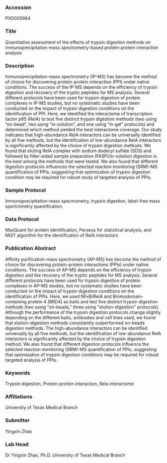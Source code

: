 ### Accession
PXD005984

### Title
Quantitative assessment of the effects of trypsin digestion methods on immunoprecipitation-mass spectrometry-based protein-protein interaction analysis

### Description
Immunoprecipitation-mass spectrometry (IP-MS) has become the method of choice for discovering protein-protein interaction (PPI) under native conditions. The success of the IP-MS depends on the efficiency of trypsin digestion and recovery of the tryptic peptides for MS analysis. Several different protocols have been used for trypsin digestion of protein complexes in IP-MS studies, but no systematic studies have been conducted on the impact of trypsin digestion conditions on the identification of PPI. Here, we identified the interactome of transcription factor p65 (RelA) to test five distinct trypsin digestion methods (two using “on-bead”, two using “in-solution”, and one using “in-gel” protocols) and determined which method yielded the best interactome coverage. Our study indicates that high-abundance RelA interactors can be universally identified by all five methods, but the identification of low-abundance RelA interactors is significantly affected by the choice of trypsin digestion methods. We found that eluting RelA complex with sodium dodecyl sulfate (SDS) and followed by filter-aided sample preparation (FASP)/in-solution digestion is the best among the methods that were tested. We also found that different digestion protocols influences the selected reaction monitoring (SRM)-MS quantification of PPIs,  suggesting that optimization of trypsin digestion condition may be required for robust study of targeted analysis of PPIs.

### Sample Protocol
Immunoprecipitation-mass spectrometry, trypsin digestion, label-free mass spectrometry quantification.

### Data Protocol
MaxQuant for protein identification, Perseus for statistical analysis, and MiST algorithm for the identification of RelA interactors

### Publication Abstract
Affinity purification-mass spectrometry (AP-MS) has become the method of choice for discovering protein-protein interactions (PPIs) under native conditions. The success of AP-MS depends on the efficiency of trypsin digestion and the recovery of the tryptic peptides for MS analysis. Several different protocols have been used for trypsin digestion of protein complexes in AP-MS studies, but no systematic studies have been conducted on the impact of trypsin digestion conditions on the identification of PPIs. Here, we used NF&#x3ba;B/RelA and Bromodomain-containing protein 4 (BRD4) as baits and test five distinct trypsin digestion methods (two using "on-beads," three using "elution-digestion" protocols). Although the performance of the trypsin digestion protocols change slightly depending on the different baits, antibodies and cell lines used, we found that elution-digestion methods consistently outperformed on-beads digestion methods. The high-abundance interactors can be identified universally by all five methods, but the identification of low-abundance RelA interactors is significantly affected by the choice of trypsin digestion method. We also found that different digestion protocols influence the selected reaction monitoring (SRM)-MS quantification of PPIs, suggesting that optimization of trypsin digestion conditions may be required for robust targeted analysis of PPIs.

### Keywords
Trypsin digestion, Protein-protein interaction, Rela interactome

### Affiliations
University of Texas Medical Branch

### Submitter
Yingxin Zhao

### Lab Head
Dr Yingxin Zhao, Ph.D.
University of Texas Medical Branch


